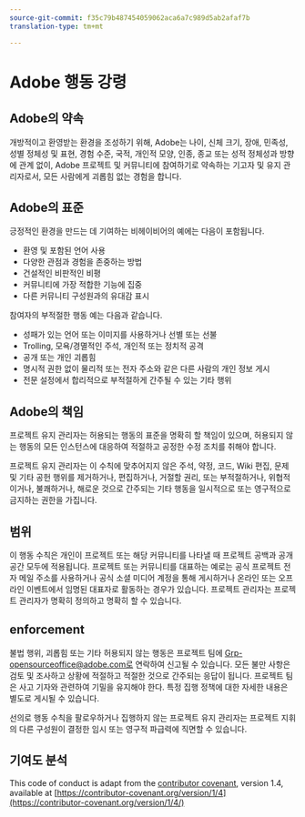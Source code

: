 ```yaml
---
source-git-commit: f35c79b487454059062aca6a7c989d5ab2afaf7b
translation-type: tm+mt

---
```

# Adobe 행동 강령

## Adobe의 약속

개방적이고 환영받는 환경을 조성하기 위해, Adobe는 나이, 신체
크기, 장애, 민족성, 성별 정체성 및 표현, 경험 수준, 국적, 개인적 모양, 인종, 종교 또는 성적 정체성과 방향에 관계 없이, Adobe 프로젝트 및
커뮤니티에 참여하기로 약속하는 기고자 및 유지 관리자로서,
모든 사람에게 괴롭힘 없는 경험을 합니다.

## Adobe의 표준

긍정적인 환경을
만드는 데 기여하는 비헤이비어의 예에는 다음이 포함됩니다.

* 환영 및 포함된 언어 사용
* 다양한 관점과 경험을 존중하는 방법
* 건설적인 비판적인 비평
* 커뮤니티에 가장 적합한 기능에 집중
* 다른 커뮤니티 구성원과의 유대감 표시

참여자의 부적절한 행동 예는 다음과 같습니다.

* 성패가 있는 언어 또는 이미지를 사용하거나 선별 또는 선불
* Trolling, 모욕/경멸적인 주석, 개인적 또는 정치적 공격
* 공개 또는 개인 괴롭힘
* 명시적 권한 없이 물리적 또는 전자
주소와 같은 다른 사람의 개인 정보 게시
* 전문 설정에서 합리적으로 부적절하게 간주될 수 있는 기타 행위

## Adobe의 책임

프로젝트 유지 관리자는 허용되는
행동의 표준을 명확히 할 책임이 있으며, 허용되지 않는 행동의 모든 인스턴스에 대응하여 적절하고 공정한 수정 조치를 취해야 합니다.

프로젝트 유지 관리자는 이 수칙에 맞추어지지 않은 주석, 약정, 코드, Wiki 편집, 문제 및 기타 공헌 행위를
제거하거나, 편집하거나, 거절할 권리, 또는 부적절하거나,
위협적이거나, 불쾌하거나, 해로운 것으로 간주되는 기타 행동을 일시적으로 또는
영구적으로 금지하는 권한을 가집니다.

## 범위

이 행동 수칙은 개인이 프로젝트 또는 해당 커뮤니티를 나타낼 때 프로젝트 공백과 공개 공간
모두에 적용됩니다. 프로젝트 또는 커뮤니티를 대표하는 예로는 공식 프로젝트 전자 메일
주소를 사용하거나 공식 소셜 미디어 계정을 통해 게시하거나 온라인 또는 오프라인 이벤트에서 임명된
대표자로 활동하는 경우가 있습니다. 프로젝트 관리자는 프로젝트 관리자가 명확히 정의하고 명확히 할 수 있습니다.

## enforcement

불법 행위, 괴롭힘 또는 기타 허용되지 않는 행동은 프로젝트 팀에 Grp-opensourceoffice@adobe.com로 연락하여 신고될
수 있습니다. 모든 불만 사항은 검토 및 조사하고 상황에 적절하고 적절한 것으로 간주되는 응답이 됩니다. 프로젝트 팀은 사고 기자와 관련하여 기밀을 유지해야 한다.
특정 집행 정책에 대한 자세한 내용은 별도로 게시될 수 있습니다.

선의로 행동 수칙을 팔로우하거나 집행하지 않는 프로젝트 유지 관리자는 프로젝트 지휘의 다른
구성원이 결정한 임시 또는 영구적 파급력에 직면할 수 있습니다.

## 기여도 분석

This code of conduct is adapt from the [contributor covenant](https://contributor-covenant.org), version 1.4,
available at [https://contributor-covenant.org/version/1/4](https://contributor-covenant.org/version/1/4/)
